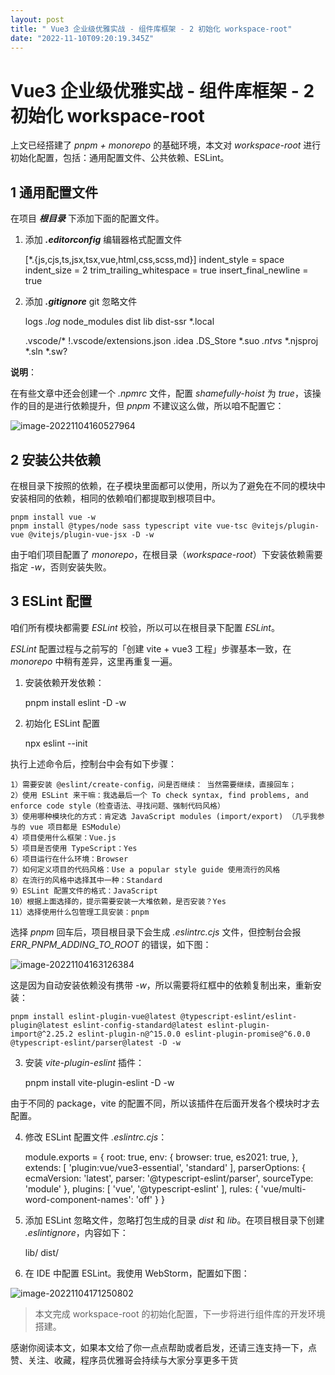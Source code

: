 ```yaml
---
layout: post
title: " Vue3 企业级优雅实战 - 组件库框架 - 2 初始化 workspace-root"
date: "2022-11-10T09:20:19.345Z"
---
```

Vue3 企业级优雅实战 - 组件库框架 - 2 初始化 workspace-root
===========================================

上文已经搭建了 _pnpm + monorepo_ 的基础环境，本文对 _workspace-root_ 进行初始化配置，包括：通用配置文件、公共依赖、ESLint。

1 通用配置文件
--------

在项目 _**根目录**_ 下添加下面的配置文件。

1.  添加 _**.editorconfig**_ 编辑器格式配置文件

    [*.{js,cjs,ts,jsx,tsx,vue,html,css,scss,md}]
    indent_style = space
    indent_size = 2
    trim_trailing_whitespace = true
    insert_final_newline = true
    

2.  添加 _**.gitignore**_ git 忽略文件

    logs
    *.log*
    node_modules
    dist
    lib
    dist-ssr
    *.local
    
    .vscode/*
    !.vscode/extensions.json
    .idea
    .DS_Store
    *.suo
    *.ntvs*
    *.njsproj
    *.sln
    *.sw?
    

**说明**：

在有些文章中还会创建一个 _.npmrc_ 文件，配置 _shamefully-hoist_ 为 _true_，该操作的目的是进行依赖提升，但 _pnpm_ 不建议这么做，所以咱不配置它：

![image-20221104160527964](https://tva1.sinaimg.cn/large/008vxvgGgy1h7t72nuwirj30qx022t91.jpg)

2 安装公共依赖
--------

在根目录下按照的依赖，在子模块里面都可以使用，所以为了避免在不同的模块中安装相同的依赖，相同的依赖咱们都提取到根项目中。

    pnpm install vue -w
    pnpm install @types/node sass typescript vite vue-tsc @vitejs/plugin-vue @vitejs/plugin-vue-jsx -D -w
    

由于咱们项目配置了 _monorepo_，在根目录（_workspace-root_）下安装依赖需要指定 _\-w_，否则安装失败。

3 ESLint 配置
-----------

咱们所有模块都需要 _ESLint_ 校验，所以可以在根目录下配置 _ESLint_。

_ESLint_ 配置过程与之前写的「创建 vite + vue3 工程」步骤基本一致，在 _monorepo_ 中稍有差异，这里再重复一遍。

1.  安装依赖开发依赖：

    pnpm install eslint -D -w
    

2.  初始化 ESLint 配置

    npx eslint --init
    

执行上述命令后，控制台中会有如下步骤：

    1）需要安装 @eslint/create-config，问是否继续： 当然需要继续，直接回车；
    2）使用 ESLint 来干嘛：我选最后一个 To check syntax, find problems, and enforce code style（检查语法、寻找问题、强制代码风格）
    3）使用哪种模块化的方式：肯定选 JavaScript modules (import/export) （几乎我参与的 vue 项目都是 ESModule）
    4）项目使用什么框架：Vue.js
    5）项目是否使用 TypeScript：Yes
    6）项目运行在什么环境：Browser
    7）如何定义项目的代码风格：Use a popular style guide 使用流行的风格
    8）在流行的风格中选择其中一种：Standard
    9）ESLint 配置文件的格式：JavaScript
    10）根据上面选择的，提示需要安装一大堆依赖，是否安装？Yes
    11）选择使用什么包管理工具安装：pnpm
    

选择 _pnpm_ 回车后，项目根目录下会生成 _.eslintrc.cjs_ 文件，但控制台会报 _ERR\_PNPM\_ADDING\_TO\_ROOT_ 的错误，如下图：

![image-20221104163126384](https://tva1.sinaimg.cn/large/008vxvgGgy1h7t7283gcmj30s404r40e.jpg)

这是因为自动安装依赖没有携带 _\-w_，所以需要将红框中的依赖复制出来，重新安装：

    pnpm install eslint-plugin-vue@latest @typescript-eslint/eslint-plugin@latest eslint-config-standard@latest eslint-plugin-import@^2.25.2 eslint-plugin-n@^15.0.0 eslint-plugin-promise@^6.0.0 @typescript-eslint/parser@latest -D -w
    

3.  安装 _vite-plugin-eslint_ 插件：

    pnpm install vite-plugin-eslint -D -w
    

由于不同的 package，vite 的配置不同，所以该插件在后面开发各个模块时才去配置。

4.  修改 ESLint 配置文件 _.eslintrc.cjs_：

    module.exports = {
      root: true,
      env: {
        browser: true,
        es2021: true,
      },
      extends: [
        'plugin:vue/vue3-essential',
        'standard'
      ],
      parserOptions: {
        ecmaVersion: 'latest',
        parser: '@typescript-eslint/parser',
        sourceType: 'module'
      },
      plugins: [
        'vue',
        '@typescript-eslint'
      ],
      rules: {
        'vue/multi-word-component-names': 'off'
      }
    }
    

5.  添加 ESLint 忽略文件，忽略打包生成的目录 _dist_ 和 _lib_。在项目根目录下创建 _.eslintignore_，内容如下：

    lib/
    dist/
    

6.  在 IDE 中配置 ESLint。我使用 WebStorm，配置如下图：

![image-20221104171250802](https://tva1.sinaimg.cn/large/008vxvgGgy1h7t7n7vdc2j30qz0jp0uy.jpg)

> 本文完成 workspace-root 的初始化配置，下一步将进行组件库的开发环境搭建。

感谢你阅读本文，如果本文给了你一点点帮助或者启发，还请三连支持一下，点赞、关注、收藏，程序员优雅哥会持续与大家分享更多干货